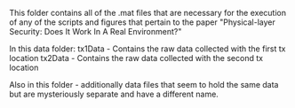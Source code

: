 This folder contains all of the .mat files that are necessary for the execution
of any of the scripts and figures that pertain to the paper "Physical-layer
Security: Does It Work In A Real Environment?"

In this data folder:
tx1Data - Contains the raw data collected with the first tx location
tx2Data - Contains the raw data collected with the second tx location

Also in this folder - additionally data files that seem to hold the 
    same data but are mysteriously separate and have a different name.